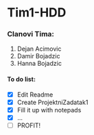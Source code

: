 # Tim1-HDD


### Clanovi Tima:

  1. Dejan Acimovic
  2. Damir Bojadzic
  3. Hanna Bojadzic
  

#### To do list:
- [x] Edit Readme
- [x] Create ProjektniZadatak1
- [x] Fill it up with notepads
- [x] ...
- [ ] PROFIT!
